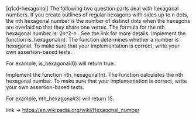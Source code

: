 [q1cd-hexagonal] The following two question parts deal with hexagonal numbers. If you create outlines of regular hexagons with sides up to n dots, the nth hexagonal number is the number of distinct dots when the hexagons are overlaid so that they share one vertex. The formula for the nth hexagonal number is: 2n^2-n . See the link for more details.
Implement the function is_hexagonal(n). The function determines whether a number is hexagonal. To make sure that your implementation is correct, write your own assertion-based tests.

For example, is_hexagonal(6) will return true.

Implement the function nth_hexagonal(n). The function calculates the nth hexagonal number. To make sure that your implementation is correct, write your own assertion-based tests.

For example, nth_hexagonal(3) will return 15.

link -> https://en.wikipedia.org/wiki/Hexagonal_number
